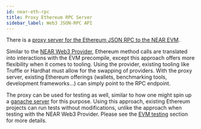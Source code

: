 ```yaml
---
id: near-eth-rpc
title: Proxy Ethereum RPC Server
sidebar_label: Web3 JSON-RPC API
---
```


There is a <a href="https://github.com/near/near-eth-rpc" target="_blank">proxy server for the Ethereum JSON RPC to the NEAR EVM</a>.

Similar to the [NEAR Web3 Provider](/docs/evm/near-web3-provider), Ethereum method calls are translated into interactions with the EVM precompile, except this approach offers more flexibility when it comes to tooling. Using the provider, existing tooling like Truffle or Hardhat must allow for the swapping of providers. With the proxy server, existing Ethereum offerings (wallets, benchmarking tools, development frameworks…) can simply point to the RPC endpoint.

The proxy can be used for testing as well, similar to how one might spin up a <a href="https://www.trufflesuite.com/ganache" target="_blank">ganache server</a> for this purpose. Using this approach, existing Ethereum projects can run tests without modifications, unlike the approach when testing with the NEAR Web3 Provider. Please see the [EVM testing](/docs/evm/evm-testing#proxy-rpc) section for more details. 

